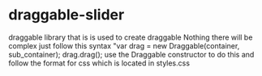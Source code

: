 # draggable-slider
draggable library that is is used to create draggable 
Nothing there will be complex just follow this syntax "var drag = new Draggable(container, sub_container);
drag.drag();
use the Draggable constructor to do this 
and follow the format for css which is located in styles.css
